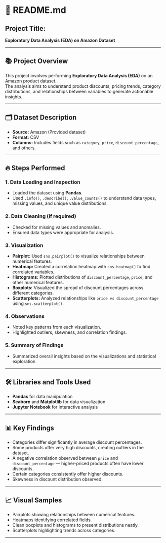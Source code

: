 
# 📄 README.md

## Project Title:  
**Exploratory Data Analysis (EDA) on Amazon Dataset**

---

## 📚 Project Overview
This project involves performing **Exploratory Data Analysis (EDA)** on an Amazon product dataset.  
The analysis aims to understand product discounts, pricing trends, category distributions, and relationships between variables to generate actionable insights.

---

## 🗂️ Dataset Description
- **Source:** Amazon (Provided dataset)
- **Format:** CSV
- **Columns:** Includes fields such as `category`, `price`, `discount_percentage`, and others.

---

## 🔥 Steps Performed

### 1. Data Loading and Inspection
- Loaded the dataset using **Pandas**.
- Used `.info()`, `.describe()`, `.value_counts()` to understand data types, missing values, and unique value distributions.

### 2. Data Cleaning (if required)
- Checked for missing values and anomalies.
- Ensured data types were appropriate for analysis.

### 3. Visualization
- **Pairplot:** Used `sns.pairplot()` to visualize relationships between numerical features.
- **Heatmap:** Created a correlation heatmap with `sns.heatmap()` to find correlated variables.
- **Histograms:** Plotted distributions of `discount_percentage`, `price`, and other numerical features.
- **Boxplots:** Visualized the spread of discount percentages across different categories.
- **Scatterplots:** Analyzed relationships like `price vs discount_percentage` using `sns.scatterplot()`.

### 4. Observations
- Noted key patterns from each visualization.
- Highlighted outliers, skewness, and correlation findings.

### 5. Summary of Findings
- Summarized overall insights based on the visualizations and statistical exploration.

---

## 🛠️ Libraries and Tools Used
- **Pandas** for data manipulation
- **Seaborn** and **Matplotlib** for data visualization
- **Jupyter Notebook** for interactive analysis

---

## 📊 Key Findings
- Categories differ significantly in average discount percentages.
- Some products offer very high discounts, creating outliers in the dataset.
- A negative correlation observed between `price` and `discount_percentage` — higher-priced products often have lower discounts.
- Certain categories consistently offer higher discounts.
- Skewness in discount distribution observed.

---

## 📈 Visual Samples
- Pairplots showing relationships between numerical features.
- Heatmaps identifying correlated fields.
- Clean boxplots and histograms to present distributions neatly.
- Scatterplots highlighting trends across categories.

---

